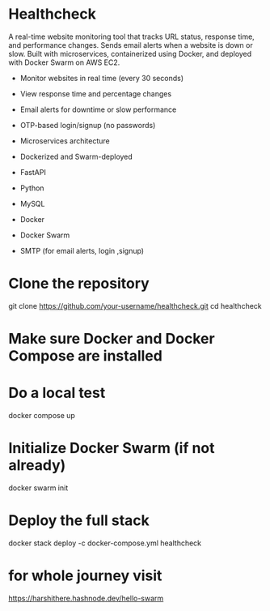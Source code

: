 # Healthcheck

A real-time website monitoring tool that tracks URL status, response time, and performance changes. Sends email alerts when a website is down or slow. Built with microservices, containerized using Docker, and deployed with Docker Swarm on AWS EC2.

- Monitor websites in real time (every 30 seconds)
- View response time and percentage changes
- Email alerts for downtime or slow performance
- OTP-based login/signup (no passwords)
- Microservices architecture
- Dockerized and Swarm-deployed

- FastAPI
- Python
- MySQL
- Docker
- Docker Swarm
- SMTP (for email alerts, login ,signup)

# Clone the repository
git clone https://github.com/your-username/healthcheck.git
cd healthcheck

# Make sure Docker and Docker Compose are installed

# Do a local test
docker compose up

# Initialize Docker Swarm (if not already)
docker swarm init

# Deploy the full stack
docker stack deploy -c docker-compose.yml healthcheck

# for whole journey visit

https://harshithere.hashnode.dev/hello-swarm

